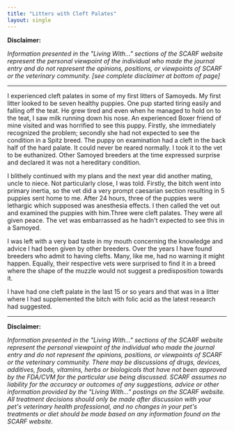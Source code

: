 ```yaml
---
title: "Litters with Cleft Palates"
layout: single
---
```


**Disclaimer:**

_Information presented in the "Living With..." sections of the SCARF website represent the personal viewpoint of the individual who made the journal entry and do not represent the opinions, positions, or viewpoints of SCARF or the veterinary community. [see complete disclaimer at bottom of page]_

---

I experienced cleft palates in some of my first litters of Samoyeds. My
first litter looked to be seven healthy puppies. One pup started tiring
easily and falling off the teat. He grew tired and even when he managed
to hold on to the teat, I saw milk running down his nose. An experienced
Boxer friend of mine visited and was horrified to see this puppy.
Firstly, she immediately recognized the problem; secondly she had not
expected to see the condition in a Spitz breed. The puppy on examination
had a cleft in the back half of the hard palate. It could never be
reared normally. I took it to the vet to be euthanized. Other Samoyed
breeders at the time expressed surprise and declared it was not a
hereditary condition.

I blithely continued with my plans and the next year did another mating,
uncle to niece. Not particularly close, I was told. Firstly, the bitch
went into primary inertia, so the vet did a very prompt caesarian
section resulting in 5 puppies sent home to me. After 24 hours, three of
the puppies were lethargic which supposed was anesthesia effects. I then
called the vet out and examined the puppies with him.Three were cleft
palates. They were all given peace. The vet was embarrassed as he hadn't
expected to see this in a Samoyed.

I was left with a very bad taste in my mouth concerning the knowledge
and advice I had been given by other breeders. Over the years I have
found breeders who admit to having clefts. Many, like me, had no warning
it might happen. Equally, their respective vets were surprised to find
it in a breed where the shape of the muzzle would not suggest a
predisposition towards it.

I have had one cleft palate in the last 15 or so years and that was in a
litter where I had supplemented the bitch with folic acid as the latest
research had suggested.

---

**Disclaimer:**

_Information presented in the "Living With..." sections of the SCARF website represent the personal viewpoint of the individual who made the journal entry and do not represent the opinions, positions, or viewpoints of SCARF or the veterinary community. There may be discussions of drugs, devices, additives, foods, vitamins, herbs or biologicals that have not been approved by the FDA/CVM for the particular use being discussed. SCARF assumes no liability for the accuracy or outcomes of any suggestions, advice or other information provided by the "Living With..." postings on the SCARF website. All treatment decisions should only be made after discussion with your pet's veterinary health professional, and no changes in your pet's treatments or diet should be made based on any information found on the SCARF website._
